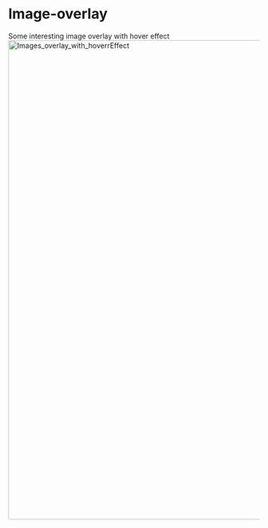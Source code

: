 # Image-overlay
Some interesting image overlay with hover effect 
<img width="960" alt="Images_overlay_with_hoverrEffect" src="https://user-images.githubusercontent.com/104885629/183480979-f728174a-ed27-4077-aba2-0e4ecb4a7c08.png">
